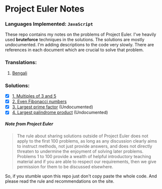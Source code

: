 # Project Euler Notes

### Languages Implemented: `JavaScript`

These repo contains my notes on the problems of Project Euler.
I've heavily used **bruteforce** techniques in the solutions.
The solutions are mostly undocumented. I'm adding descriptions to the code very slowly.
There are references in each document which are crucial to solve that problem.

### Translations:
1. [Bengali](questions_bn.md)

### Solutions:
- [x] [1. Multiples of 3 and 5](Problem%20001/README.md)
- [x] [2. Even Fibonacci numbers](Problem%20002/README.md)
- [x] [3. Largest prime factor](Problem%20003/index.js) (Undocumented)
- [x] [4. Largest palindrome product](Problem%20004/index.js) (Undocumented)

##### Note from Project Euler  
> The rule about sharing solutions outside of Project Euler does not apply to the first 100 problems, as long as any discussion clearly aims to instruct methods, not just provide answers, and does not directly threaten to undermine the enjoyment of solving later problems. Problems 1 to 100 provide a wealth of helpful introductory teaching material and if you are able to respect our requirements, then we give permission for them to be discussed elsewhere.

So, if you stumble upon this repo just don't copy paste the whole code. And please read the rule and recommendations on the site.